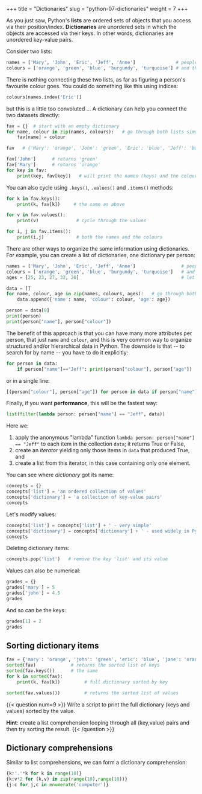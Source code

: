 +++
title = "Dictionaries"
slug = "python-07-dictionaries"
weight = 7
+++

As you just saw, Python's **lists** are ordered sets of objects that you access via their
position/index. **Dictionaries** are unordered sets in which the objects are accessed via their keys. In other
words, dictionaries are unordered key-value pairs.

Consider two lists:

```py
names = ['Mary', 'John', 'Eric', 'Jeff', 'Anne']               # people
colours = ['orange', 'green', 'blue', 'burgundy', 'turquoise'] # and their respective favourite colours
```

There is nothing connecting these two lists, as far as figuring a person's favourite colour goes. You could do
something like this using indices:

```py
colours[names.index('Eric')]
```

but this is a little too convoluted ... A dictionary can help you connect the two datasets directly:

```py
fav = {}  # start with an empty dictionary
for name, colour in zip(names, colours):   # go through both lists simultaneously
    fav[name] = colour

fav   # {'Mary': 'orange', 'John': 'green', 'Eric': 'blue', 'Jeff': 'burgundy', 'Anne': 'turquoise'}

fav['John']      # returns 'green'
fav['Mary']      # returns 'orange'
for key in fav:
    print(key, fav[key])   # will print the names (keys) and the colours (values)
```

You can also cycle using `.keys()`, `.values()` and `.items()` methods:
```py
for k in fav.keys():
	print(k, fav[k])     # the same as above

for v in fav.values():
	print(v)              # cycle through the values

for i, j in fav.items():
	print(i,j)            # both the names and the colours
```

There are other ways to organize the same information using dictionaries. For example, you can create a list
of dictionaries, one dictionary per person:

```py
names = ['Mary', 'John', 'Eric', 'Jeff', 'Anne']                 # people names
colours = ['orange', 'green', 'blue', 'burgundy', 'turquoise']   # and their respective favourite colours
ages = [25, 23, 27, 32, 26]                                      # let's include a third attribute

data = []
for name, colour, age in zip(names, colours, ages):   # go through both lists simultaneously
    data.append({'name': name, 'colour': colour, 'age': age})

person = data[0]
print(person)
print(person["name"], person["colour"])
```

The benefit of this approach is that you can have many more attributes per person, that just `name` and
`colour`, and this is very common way to organize structured and/or hierarchical data in Python. The downside
is that -- to search for by name -- you have to do it explicitly:

```py
for person in data:
    if person["name"]=="Jeff": print(person["colour"], person["age"])
```

or in a single line:

```py
[(person["colour"], person["age"]) for person in data if person["name"]=="Jeff"]
```

Finally, if you want **performance**, this will be the fastest way:

```py
list(filter(lambda person: person["name"] == "Jeff", data))
```

<!-- Here we apply the anonymous "lambda" function `lambda person: person["name"] == "Jeff"` to each item in the -->
<!-- collection `data` and return an *iterator* yielding only those items in `data` that evaluate to `true` when -->
<!-- applying the lambda funtion. -->

Here we:
1. apply the anonymous "lambda" function `lambda person: person["name"] == "Jeff"` to each item in the
   collection `data`; it returns True or False,
2. create an *iterator* yielding only those items in `data` that produced True, and
3. create a list from this iterator, in this case containing only one element.

You can see where *dictionary* got its name:

```py
concepts = {}
concepts['list'] = 'an ordered collection of values'
concepts['dictionary'] = 'a collection of key-value pairs'
concepts
```

Let's modify values:

```py
concepts['list'] = concepts['list'] + ' - very simple'
concepts['dictionary'] = concepts['dictionary'] + ' - used widely in Python'
concepts
```

Deleting dictionary items:

```py
concepts.pop('list')   # remove the key 'list' and its value
```

Values can also be numerical:

```py
grades = {}
grades['mary'] = 5
grades['john'] = 4.5
grades
```

And so can be the keys:

```py
grades[1] = 2
grades
```

## Sorting dictionary items

```py
fav = {'mary': 'orange', 'john': 'green', 'eric': 'blue', 'jane': 'orange'}
sorted(fav)             # returns the sorted list of keys
sorted(fav.keys())      # the same
for k in sorted(fav):
	print(k, fav[k])         # full dictionary sorted by key

sorted(fav.values())         # returns the sorted list of values
```

{{< question num=9 >}}
Write a script to print the full dictionary (keys and values) sorted by the value.

**Hint**: create a list comprehension looping through all (key,value) pairs and then try sorting the result.
{{< /question >}}

<!-- ```py -->
<!-- sorted([(v,k) for (k,v) in fav.items()])   # notice the order-->
<!-- ``` -->

## Dictionary comprehensions

Similar to list comprehensions, we can form a dictionary comprehension:

```py
{k:'.'*k for k in range(10)}
{k:v*2 for (k,v) in zip(range(10),range(10))}
{j:c for j,c in enumerate('computer')}
```
